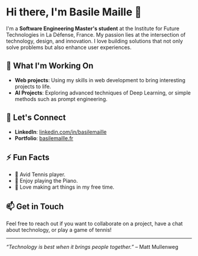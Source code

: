 # Hi there, I'm Basile Maille 👋

I'm a **Software Engineering Master's student** at the Institute for Future Technologies in La Défense, France. My passion lies at the intersection of technology, design, and innovation. I love building solutions that not only solve problems but also enhance user experiences.

## 🔭 What I'm Working On

- **Web projects**: Using my skills in web development to bring interesting projects to life.
- **AI Projects**: Exploring advanced techniques of Deep Learning, or simple methods such as prompt engineering.

## 🤝 Let's Connect

- **LinkedIn**: [linkedin.com/in/basilemaille](https://www.linkedin.com/in/basilemaille)
- **Portfolio**: [basilemaille.fr](https://www.basilemaille.fr)

## ⚡ Fun Facts

- 🎾 Avid Tennis player.
- 🎹 Enjoy playing the Piano.
- 🎨 Love making art things in my free time.

## 📫 Get in Touch

Feel free to reach out if you want to collaborate on a project, have a chat about technology, or play a game of tennis!

---

*“Technology is best when it brings people together.”* – Matt Mullenweg
